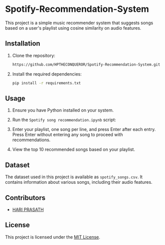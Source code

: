 # Spotify-Recommendation-System

This project is a simple music recommender system that suggests songs based on a user's playlist using cosine similarity on audio features.

## Installation

1. Clone the repository:

    ```bash
    https://github.com/HPTHECONQUEROR/Spotify-Recommendation-System.git
    ```

2. Install the required dependencies:

    ```bash
    pip install -r requirements.txt
    ```

## Usage

1. Ensure you have Python installed on your system.

2. Run the `Spotify song recommendation.ipynb` script:

3. Enter your playlist, one song per line, and press Enter after each entry. Press Enter without entering any song to proceed with recommendations.

4. View the top 10 recommended songs based on your playlist.

## Dataset

The dataset used in this project is available as `spotify_songs.csv`. It contains information about various songs, including their audio features.

## Contributors

- [HARI PRASATH](https://github.com/HPTHECONQUEROR)

## License

This project is licensed under the [MIT License](LICENSE).
